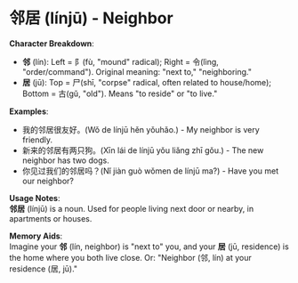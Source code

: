 # **邻居 (línjū) - Neighbor**

**Character Breakdown**:  
- **邻** (lín): Left = 阝(fù, "mound" radical); Right = 令(lìng, "order/command"). Original meaning: "next to," "neighboring."  
- **居** (jū): Top = 尸(shī, "corpse" radical, often related to house/home); Bottom = 古(gǔ, "old"). Means "to reside" or "to live."

**Examples**:  
- 我的邻居很友好。(Wǒ de línjū hěn yǒuhǎo.) - My neighbor is very friendly.  
- 新来的邻居有两只狗。(Xīn lái de línjū yǒu liǎng zhī gǒu.) - The new neighbor has two dogs.  
- 你见过我们的邻居吗？(Nǐ jiàn guò wǒmen de línjū ma?) - Have you met our neighbor?

**Usage Notes**:  
**邻居** (línjū) is a noun. Used for people living next door or nearby, in apartments or houses.

**Memory Aids**:  
Imagine your **邻** (lín, neighbor) is "next to" you, and your **居** (jū, residence) is the home where you both live close. Or: "Neighbor (邻, lín) at your residence (居, jū)."